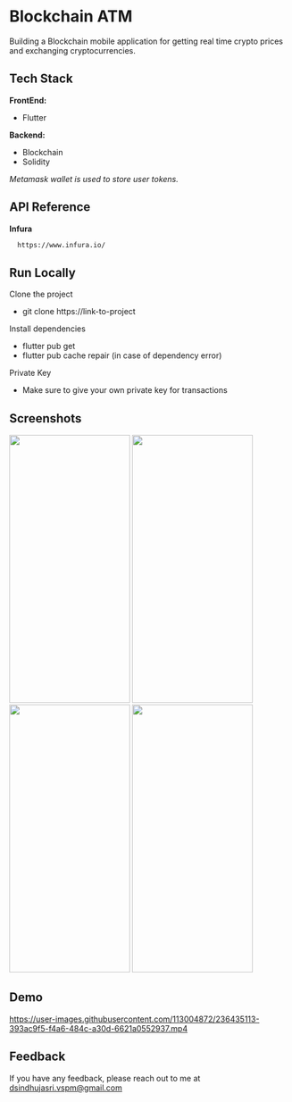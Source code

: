 # Blockchain ATM

Building a Blockchain mobile application for getting real time crypto prices and exchanging cryptocurrencies.


## Tech Stack

**FrontEnd:**
+ Flutter

**Backend:**
+ Blockchain
+ Solidity

*Metamask wallet is used to store user tokens.*

## API Reference

**Infura**
```bash
  https://www.infura.io/
```

## Run Locally

Clone the project

+ git clone https://link-to-project


Install dependencies

+ flutter pub get
+ flutter pub cache repair (in case of dependency error)

Private Key 
+ Make sure to give your own private key for transactions


## Screenshots

<img src="https://user-images.githubusercontent.com/113004872/236425585-027d5530-5217-4933-941b-f5f1384f76cd.jpeg" width="216" height="480"> <img src="https://user-images.githubusercontent.com/113004872/236521486-6eb0a73e-31ff-468a-ace6-c0abbab0e094.jpeg" width="216" height="480"> <img src="https://user-images.githubusercontent.com/113004872/236427213-f5cee95b-d15c-4c04-a9af-91205f7311de.jpeg" width="216" height="480">    <img src="https://user-images.githubusercontent.com/113004872/236427279-c6b3f7e0-1bb9-4519-9943-46cdfb456a50.jpeg" width="216" height="480"> 


## Demo



https://user-images.githubusercontent.com/113004872/236435113-393ac9f5-f4a6-484c-a30d-6621a0552937.mp4



## Feedback

If you have any feedback, please reach out to me at dsindhujasri.vspm@gmail.com



